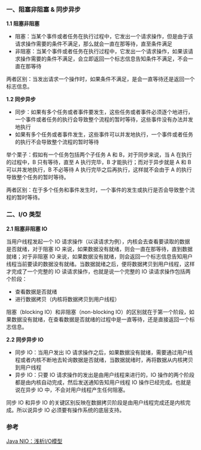 ### 一、阻塞非阻塞 & 同步异步

**1.1 阻塞非阻塞**

- 阻塞：当某个事件或者任务在执行过程中，它发出一个请求操作，但是由于该请求操作需要的条件不满足，那么就会一直在那等待，直至条件满足
- 非阻塞：当某个事件或者任务在执行过程中，它发出一个请求操作，如果该请求操作需要的条件不满足，会立即返回一个标志信息告知条件不满足，不会一直在那等待

两者区别：当发出请求一个操作时，如果条件不满足，是会一直等待还是返回一个标志信息。

**1.2 同步异步**

- 同步：如果有多个任务或者事件要发生，这些任务或者事件必须逐个地进行，一个事件或者任务的执行会导致整个流程的暂时等待，这些事件没有办法并发地执行
- 如果有多个任务或者事件发生，这些事件可以并发地执行，一个事件或者任务的执行不会导致整个流程的暂时等待

举个栗子：假如有一个任务包括两个子任务 A 和 B，对于同步来说，当 A 在执行的过程中，B 只有等待，直至 A 执行完毕，B 才能执行；而对于异步就是 A 和 B 可以并发地执行，B 不必等待 A 执行完毕之后再执行，这样就不会由于 A 的执行导致整个任务的暂时等待。

两者区别：在于多个任务和事件发生时，一个事件的发生或执行是否会导致整个流程的暂时等待。


### 二、I/O 类型

**2.1 阻塞非阻塞 IO**

当用户线程发起一个 IO 请求操作（以读请求为例），内核会去查看要读取的数据是否就绪，对于阻塞 IO 来说，如果数据没有就绪，则会一直在那等待，直到数据就绪；对于非阻塞 IO 来说，如果数据没有就绪，则会返回一个标志信息告知用户线程当前要读的数据没有就绪。当数据就绪之后，便将数据拷贝到用户线程，这样才完成了一个完整的 IO 读请求操作，也就是说一个完整的 IO 读请求操作包括两个阶段：

- 查看数据是否就绪
- 进行数据拷贝（内核将数据拷贝到用户线程）

阻塞（blocking IO）和非阻塞（non-blocking IO）的区别就在于第一个阶段，如果数据没有就绪，在查看数据是否就绪的过程中是一直等待，还是直接返回一个标志信息。

**2.2 同步异步 IO**

- 同步 IO：当用户发出 IO 请求操作之后，如果数据没有就绪，需要通过用户线程或者内核不断地去轮询数据是否就绪，当数据就绪时，再将数据从内核拷贝到用户线程
- 异步 IO：只要 IO 请求操作的发出是由用户线程来进行的，IO 操作的两个阶段都是由内核自动完成，然后发送通知告知用户线程 IO 操作已经完成。也就是说在异步 IO 中，不会对用户线程产生任何阻塞。

同步 IO 和异步 IO 的关键区别反映在数据拷贝阶段是由用户线程完成还是内核完成。所以说异步 IO 必须要有操作系统的底层支持。


### 参考

[Java NIO：浅析I/O模型](http://www.cnblogs.com/dolphin0520/p/3916526.html)